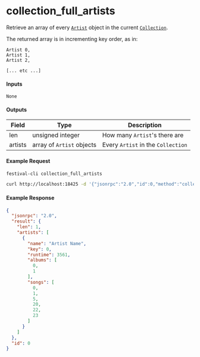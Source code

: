 # collection_full_artists
Retrieve an array of every [`Artist`](../../common-objects/artist.md) object in the current [`Collection`](../../common-objects/collection.md).

The returned array is in incrementing key order, as in:
```
Artist 0,
Artist 1,
Artist 2,

[... etc ...]
```

#### Inputs
`None`

#### Outputs
| Field   | Type                      | Description |
|---------|---------------------------|-------------|
| len     | unsigned integer          | How many `Artist`'s there are
| artists | array of `Artist` objects | Every `Artist` in the `Collection`

#### Example Request
```bash
festival-cli collection_full_artists
```
```bash
curl http://localhost:18425 -d '{"jsonrpc":"2.0","id":0,"method":"collection_full_artists"}'
```

#### Example Response
```json
{
  "jsonrpc": "2.0",
  "result": {
    "len": 1,
    "artists": [
      {
        "name": "Artist Name",
        "key": 0,
        "runtime": 3561,
        "albums": [
          0,
          1
        ],
        "songs": [
          0,
          1,
          5,
          20,
          22,
          23
        ]
      }
    ]
  },
  "id": 0
}
```
